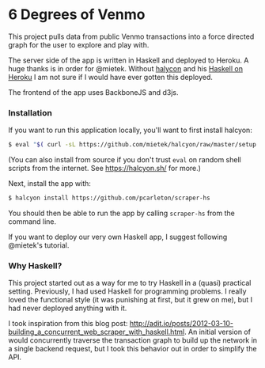 6 Degrees of Venmo
==========

This project pulls data from public Venmo transactions into a force directed graph for the user to explore and play with.

The server side of the app is written in Haskell and deployed to Heroku.  A huge thanks is in order for @mietek.  Without [halycon](https://halcyon.sh/) and his [Haskell on Heroku](https://github.com/mietek/haskell-on-heroku) I am not sure if I would have ever gotten this deployed.

The frontend of the app uses BackboneJS and d3js.

### Installation

If you want to run this application locally, you'll want to first install halcyon:

```sh
$ eval "$( curl -sL https://github.com/mietek/halcyon/raw/master/setup.sh )"
```

(You can also install from source if you don't trust `eval` on random shell scripts from the internet.  See https://halcyon.sh/ for more.)

Next, install the app with:
```sh
$ halcyon install https://github.com/pcarleton/scraper-hs
```

You should then be able to run the app by calling `scraper-hs` from the command line.

If you want to deploy our very own Haskell app, I suggest following @mietek's tutorial.

### Why Haskell?

This project started out as a way for me to try Haskell in a (quasi) practical setting.  Previously, I had used Haskell for programming problems.  I really loved the functional style (it was punishing at first, but it grew on me), but I had never deployed anything with it.

I took inspiration from this blog post: http://adit.io/posts/2012-03-10-building_a_concurrent_web_scraper_with_haskell.html.  An initial version of would concurrently traverse the transaction graph to build up the network in a single backend request, but I took this behavior out in order to simplify the API.
